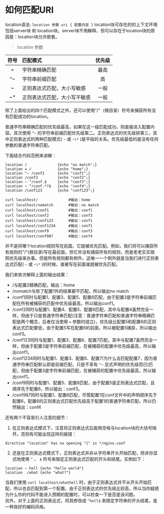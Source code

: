 # 如何匹配URI
location语法:	`location 参数 uri { 配置内容 }`
location块可存在的的上下文环境包括server块 和 location块。server块不用解释，但可以存在于location块的原因是：location块允许嵌套。

>location 参数

|符号|匹配模式|优先级|
|:--:|:-----------------------------|:--:|
| =  | 字符串精确匹配               |最高|
| ^~ | 字符串前缀匹配               | 高 |
| ~  | 正则表达式匹配，大小写敏感   |一般|
| ~* | 正则表达式匹配，大小写不敏感 |一般|

除了上面给出的四个匹配模式之外，还可以使用"/"（根目录）符号来捕获所有没有匹配成功的location。

普通字符串精确匹配的优先级最高，如果在这一级匹配成功，则直接进入配置内容。其次使用  `^~`  的字符串前缀匹配优先级第二。正则表达式的优先级排第三，其中正则表达式的两种匹配模式( `~` 或 `~\*` )是平级的关系。优先级最低的是没有任何参数的普通字符串匹配。




下面结合代码范例来讲解：

```nginx
location /              {echo "no match";}
location = /            {echo "home";}
location ^~ /conf1      {echo "conf1";}
location /conf2         {echo "conf2";}
location ~ ^/conf.$     {echo "conf3";}
location ~ ^/conf.*?$   {echo "conf4";}
location /conf123       {echo "conf123";}
```

```shell
curl localhost/              #输出：home
curl localhost/nomatch       #输出：no match
curl localhost/conf1         #输出：conf1
curl localhost/conf2         #输出：conf3
curl localhost/conf123       #输出：conf1
curl localhost/conf1234      #输出：conf1
curl localhost/conf9         #输出：conf3
curl localhost/conf987       #输出：conf4
```

并不是将哪个location规则写在前面，它就被优先匹配。例如，我们将可以捕获所有规则的"/"(根目录)写在最前面，但它并没有捕获所有的规则，而是老老实实按照优先级来办事。但是所有规则都有例外，这唯一一个例外就是当我们进行正则表达式匹配( `~` 或 `~\*` )的时候，谁被写在前面谁就被优先匹配。

我们来依次解释上面的输出结果：  
* /与配置2精确匹配，输出：home  
* /nomatch与除了配置1外的结果都不匹配，所以输出no match  
* /conf1同时与配置1、配置3、配置5、配置6匹配，由于配置3是字符串前缀匹配在所有被捕获的匹配中优先级最高，所以输出conf1。  
* /conf2同时与配置1、配置4、配置5、配置6匹配，其中与配置4虽然完全一样，但由于只是普通字符串匹配(注意：普通字符串匹配和普通字符串精确匹配是两个概念，后者仅当使用 `=` 参数时成立)，优先级比配置5和配置6的正则表达式匹配要低，由于配置5写在配置6的前面，所以被配置5捕获，所以输出conf3。  
* /conf123同时与配置1、配置3、配置6、配置7匹配，其中与配置7虽然完全一样，但由于配置3是字符串前缀匹配，在被捕获的配置中优先级最高，所以输出conf1。  
* /conf1234同时与配置1、配置3、配置6、配置7(为什么会匹配配置7，因为普通字符串匹配默认即是前缀匹配，只是不享有 `^~` 显式声明的优先级而已)匹配，但由于配置3是字符串前缀匹配，在被捕获的配置中优先级最高，所以输出conf1。  
* /conf9同时与配置1、配置5、配置6匹配，由于配置5是正则表达式匹配，且顺序先于配置6，所以输出：conf3。  
* /conf987同时与配置1、配置6匹配，尽管配置1在conf文件中的声明顺序先于配置6，配置6的正则表达式匹配优先级高于配置1的普通字符串匹配，所以仍然输出：conf4


还有两个不容易引人注意的细节：  
1. 在正则表达式模式下，注意将正则表达式后面用空格与location块的大括号隔开。否则有可能出现这样的报错：

```shell
directive "location" has no opening "{" in */nginx.conf
```

2. 还是在正则表达式模式下，正则表达式并非从字符串开头开始匹配，除非你显式地使用 `^` 、 `$` 符号来限定正则表达式匹配的开头和结尾。实例如下：

```nginx 
location ~ hell {echo "hello world"}
location  /what {echo "what?"}
```

当我们使用 `curl localhost/whathell` 时，由于正则表达式并不从开头开始匹配，所以也会匹配到第一个配置。由于正则表达式的优先级比较高，所以当你疑惑为什么你的代码不能进入预期的配置时，可以检查一下是否是该问题。  
另外，对于上面的正则表达式，将其修改成 `^hell$` 来限定字符串的开头结尾，是一种良好的编码风格。
